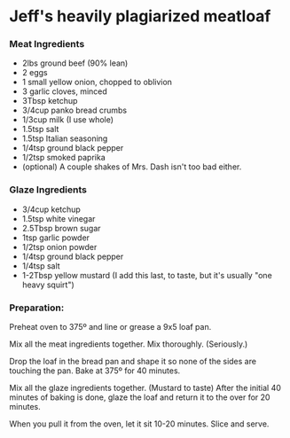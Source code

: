 # Jeff's heavily plagiarized meatloaf

### Meat Ingredients
*  2lbs ground beef (90% lean)
*  2 eggs
*  1 small yellow onion, chopped to oblivion
*  3 garlic cloves, minced
*  3Tbsp ketchup
*  3/4cup panko bread crumbs
*  1/3cup milk (I use whole)
*  1.5tsp salt
*  1.5tsp Italian seasoning
*  1/4tsp ground black pepper
*  1/2tsp smoked paprika
*  (optional) A couple shakes of Mrs. Dash isn't too bad either.

### Glaze Ingredients
*  3/4cup ketchup
*  1.5tsp white vinegar
*  2.5Tbsp brown sugar
*  1tsp garlic powder
*  1/2tsp onion powder
*  1/4tsp ground black pepper
*  1/4tsp salt
*  1-2Tbsp yellow mustard (I add this last, to taste, but it's usually "one heavy squirt")

### Preparation:

Preheat oven to 375º and line or grease a 9x5 loaf pan.  

Mix all the meat ingredients together. Mix thoroughly. (Seriously.)  

Drop the loaf in the bread pan and shape it so none of the sides are touching the pan. Bake at 375º for 40 minutes.  

Mix all the glaze ingredients together. (Mustard to taste) After the initial 40 minutes of baking is done, glaze the loaf and return it to the over for 20 minutes.  

When you pull it from the oven, let it sit 10-20 minutes. Slice and serve.



